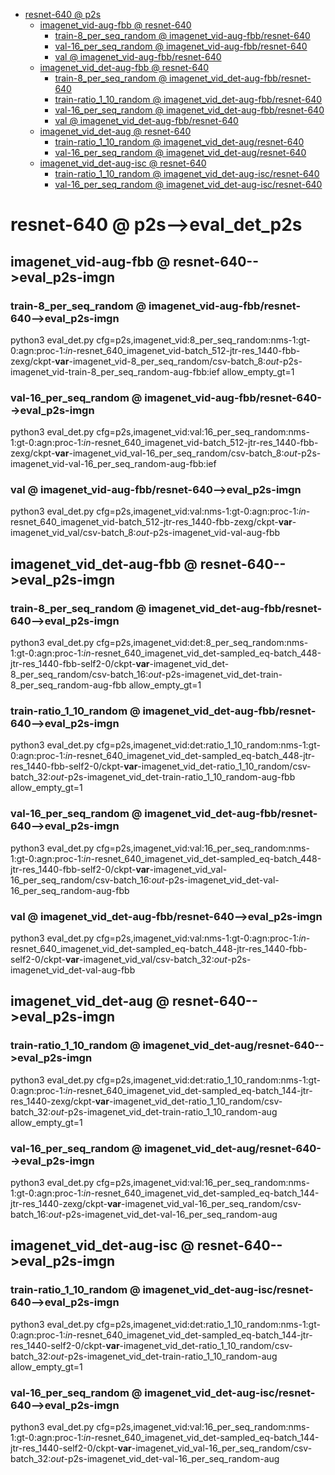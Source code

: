 <!-- MarkdownTOC -->

- [resnet-640       @ p2s](#resnet_640___p2_s_)
    - [imagenet_vid-aug-fbb       @ resnet-640](#imagenet_vid_aug_fbb___resnet_640_)
        - [train-8_per_seq_random       @ imagenet_vid-aug-fbb/resnet-640](#train_8_per_seq_random___imagenet_vid_aug_fbb_resnet_64_0_)
        - [val-16_per_seq_random       @ imagenet_vid-aug-fbb/resnet-640](#val_16_per_seq_random___imagenet_vid_aug_fbb_resnet_64_0_)
        - [val       @ imagenet_vid-aug-fbb/resnet-640](#val___imagenet_vid_aug_fbb_resnet_64_0_)
    - [imagenet_vid_det-aug-fbb       @ resnet-640](#imagenet_vid_det_aug_fbb___resnet_640_)
        - [train-8_per_seq_random       @ imagenet_vid_det-aug-fbb/resnet-640](#train_8_per_seq_random___imagenet_vid_det_aug_fbb_resnet_64_0_)
        - [train-ratio_1_10_random       @ imagenet_vid_det-aug-fbb/resnet-640](#train_ratio_1_10_random___imagenet_vid_det_aug_fbb_resnet_64_0_)
        - [val-16_per_seq_random       @ imagenet_vid_det-aug-fbb/resnet-640](#val_16_per_seq_random___imagenet_vid_det_aug_fbb_resnet_64_0_)
        - [val       @ imagenet_vid_det-aug-fbb/resnet-640](#val___imagenet_vid_det_aug_fbb_resnet_64_0_)
    - [imagenet_vid_det-aug       @ resnet-640](#imagenet_vid_det_aug___resnet_640_)
        - [train-ratio_1_10_random       @ imagenet_vid_det-aug/resnet-640](#train_ratio_1_10_random___imagenet_vid_det_aug_resnet_64_0_)
        - [val-16_per_seq_random       @ imagenet_vid_det-aug/resnet-640](#val_16_per_seq_random___imagenet_vid_det_aug_resnet_64_0_)
    - [imagenet_vid_det-aug-isc       @ resnet-640](#imagenet_vid_det_aug_isc___resnet_640_)
        - [train-ratio_1_10_random       @ imagenet_vid_det-aug-isc/resnet-640](#train_ratio_1_10_random___imagenet_vid_det_aug_isc_resnet_64_0_)
        - [val-16_per_seq_random       @ imagenet_vid_det-aug-isc/resnet-640](#val_16_per_seq_random___imagenet_vid_det_aug_isc_resnet_64_0_)

<!-- /MarkdownTOC -->
<a id="resnet_640___p2_s_"></a>
# resnet-640       @ p2s-->eval_det_p2s
<a id="imagenet_vid_aug_fbb___resnet_640_"></a>
## imagenet_vid-aug-fbb       @ resnet-640-->eval_p2s-imgn
<a id="train_8_per_seq_random___imagenet_vid_aug_fbb_resnet_64_0_"></a>
### train-8_per_seq_random       @ imagenet_vid-aug-fbb/resnet-640-->eval_p2s-imgn
python3 eval_det.py cfg=p2s,imagenet_vid:8_per_seq_random:nms-1:gt-0:agn:proc-1:_in_-resnet_640_imagenet_vid-batch_512-jtr-res_1440-fbb-zexg/ckpt-__var__-imagenet_vid-8_per_seq_random/csv-batch_8:_out_-p2s-imagenet_vid-train-8_per_seq_random-aug-fbb:ief allow_empty_gt=1
<a id="val_16_per_seq_random___imagenet_vid_aug_fbb_resnet_64_0_"></a>
### val-16_per_seq_random       @ imagenet_vid-aug-fbb/resnet-640-->eval_p2s-imgn
python3 eval_det.py cfg=p2s,imagenet_vid:val:16_per_seq_random:nms-1:gt-0:agn:proc-1:_in_-resnet_640_imagenet_vid-batch_512-jtr-res_1440-fbb-zexg/ckpt-__var__-imagenet_vid_val-16_per_seq_random/csv-batch_8:_out_-p2s-imagenet_vid-val-16_per_seq_random-aug-fbb:ief
<a id="val___imagenet_vid_aug_fbb_resnet_64_0_"></a>
### val       @ imagenet_vid-aug-fbb/resnet-640-->eval_p2s-imgn
python3 eval_det.py cfg=p2s,imagenet_vid:val:nms-1:gt-0:agn:proc-1:_in_-resnet_640_imagenet_vid-batch_512-jtr-res_1440-fbb-zexg/ckpt-__var__-imagenet_vid_val/csv-batch_8:_out_-p2s-imagenet_vid-val-aug-fbb

<a id="imagenet_vid_det_aug_fbb___resnet_640_"></a>
## imagenet_vid_det-aug-fbb       @ resnet-640-->eval_p2s-imgn
<a id="train_8_per_seq_random___imagenet_vid_det_aug_fbb_resnet_64_0_"></a>
### train-8_per_seq_random       @ imagenet_vid_det-aug-fbb/resnet-640-->eval_p2s-imgn
python3 eval_det.py cfg=p2s,imagenet_vid:det:8_per_seq_random:nms-1:gt-0:agn:proc-1:_in_-resnet_640_imagenet_vid_det-sampled_eq-batch_448-jtr-res_1440-fbb-self2-0/ckpt-__var__-imagenet_vid_det-8_per_seq_random/csv-batch_16:_out_-p2s-imagenet_vid_det-train-8_per_seq_random-aug-fbb allow_empty_gt=1
<a id="train_ratio_1_10_random___imagenet_vid_det_aug_fbb_resnet_64_0_"></a>
### train-ratio_1_10_random       @ imagenet_vid_det-aug-fbb/resnet-640-->eval_p2s-imgn
python3 eval_det.py cfg=p2s,imagenet_vid:det:ratio_1_10_random:nms-1:gt-0:agn:proc-1:_in_-resnet_640_imagenet_vid_det-sampled_eq-batch_448-jtr-res_1440-fbb-self2-0/ckpt-__var__-imagenet_vid_det-ratio_1_10_random/csv-batch_32:_out_-p2s-imagenet_vid_det-train-ratio_1_10_random-aug-fbb allow_empty_gt=1
<a id="val_16_per_seq_random___imagenet_vid_det_aug_fbb_resnet_64_0_"></a>
### val-16_per_seq_random       @ imagenet_vid_det-aug-fbb/resnet-640-->eval_p2s-imgn
python3 eval_det.py cfg=p2s,imagenet_vid:val:16_per_seq_random:nms-1:gt-0:agn:proc-1:_in_-resnet_640_imagenet_vid_det-sampled_eq-batch_448-jtr-res_1440-fbb-self2-0/ckpt-__var__-imagenet_vid_val-16_per_seq_random/csv-batch_16:_out_-p2s-imagenet_vid_det-val-16_per_seq_random-aug-fbb
<a id="val___imagenet_vid_det_aug_fbb_resnet_64_0_"></a>
### val       @ imagenet_vid_det-aug-fbb/resnet-640-->eval_p2s-imgn
python3 eval_det.py cfg=p2s,imagenet_vid:val:nms-1:gt-0:agn:proc-1:_in_-resnet_640_imagenet_vid_det-sampled_eq-batch_448-jtr-res_1440-fbb-self2-0/ckpt-__var__-imagenet_vid_val/csv-batch_32:_out_-p2s-imagenet_vid_det-val-aug-fbb

<a id="imagenet_vid_det_aug___resnet_640_"></a>
## imagenet_vid_det-aug       @ resnet-640-->eval_p2s-imgn
<a id="train_ratio_1_10_random___imagenet_vid_det_aug_resnet_64_0_"></a>
### train-ratio_1_10_random       @ imagenet_vid_det-aug/resnet-640-->eval_p2s-imgn
python3 eval_det.py cfg=p2s,imagenet_vid:det:ratio_1_10_random:nms-1:gt-0:agn:proc-1:_in_-resnet_640_imagenet_vid_det-sampled_eq-batch_144-jtr-res_1440-zexg/ckpt-__var__-imagenet_vid_det-ratio_1_10_random/csv-batch_32:_out_-p2s-imagenet_vid_det-train-ratio_1_10_random-aug allow_empty_gt=1
<a id="val_16_per_seq_random___imagenet_vid_det_aug_resnet_64_0_"></a>
### val-16_per_seq_random       @ imagenet_vid_det-aug/resnet-640-->eval_p2s-imgn
python3 eval_det.py cfg=p2s,imagenet_vid:val:16_per_seq_random:nms-1:gt-0:agn:proc-1:_in_-resnet_640_imagenet_vid_det-sampled_eq-batch_144-jtr-res_1440-zexg/ckpt-__var__-imagenet_vid_val-16_per_seq_random/csv-batch_16:_out_-p2s-imagenet_vid_det-val-16_per_seq_random-aug

<a id="imagenet_vid_det_aug_isc___resnet_640_"></a>
## imagenet_vid_det-aug-isc       @ resnet-640-->eval_p2s-imgn
<a id="train_ratio_1_10_random___imagenet_vid_det_aug_isc_resnet_64_0_"></a>
### train-ratio_1_10_random       @ imagenet_vid_det-aug-isc/resnet-640-->eval_p2s-imgn
python3 eval_det.py cfg=p2s,imagenet_vid:det:ratio_1_10_random:nms-1:gt-0:agn:proc-1:_in_-resnet_640_imagenet_vid_det-sampled_eq-batch_144-jtr-res_1440-self2-0/ckpt-__var__-imagenet_vid_det-ratio_1_10_random/csv-batch_32:_out_-p2s-imagenet_vid_det-train-ratio_1_10_random-aug allow_empty_gt=1
<a id="val_16_per_seq_random___imagenet_vid_det_aug_isc_resnet_64_0_"></a>
### val-16_per_seq_random       @ imagenet_vid_det-aug-isc/resnet-640-->eval_p2s-imgn
python3 eval_det.py cfg=p2s,imagenet_vid:val:16_per_seq_random:nms-1:gt-0:agn:proc-1:_in_-resnet_640_imagenet_vid_det-sampled_eq-batch_144-jtr-res_1440-self2-0/ckpt-__var__-imagenet_vid_val-16_per_seq_random/csv-batch_32:_out_-p2s-imagenet_vid_det-val-16_per_seq_random-aug

